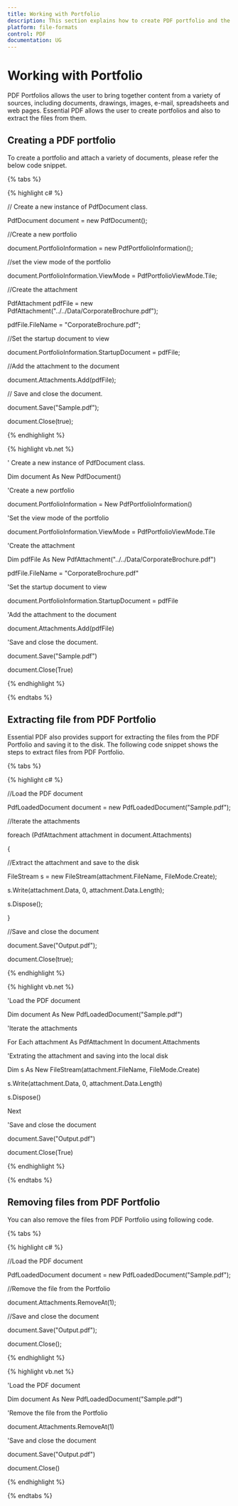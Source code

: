 ```yaml
---
title: Working with Portfolio
description: This section explains how to create PDF portfolio and the PDF Portfolios allows the user to bring together content from a variety of sources, including documents, drawings, images, e-mail, spreadsheets and web pages
platform: file-formats
control: PDF
documentation: UG
---
```

# Working with Portfolio

PDF Portfolios allows the user to bring together content from a variety of sources, including documents, drawings, images, e-mail, spreadsheets and web pages. Essential PDF allows the user to create portfolios and also to extract the files from them.

## Creating a PDF portfolio

To create a portfolio and attach a variety of documents, please refer the below code snippet.

{% tabs %}  

{% highlight c# %}


// Create a new instance of PdfDocument class.

PdfDocument document = new PdfDocument();

//Create a new portfolio

document.PortfolioInformation = new PdfPortfolioInformation();

//set the view mode of the portfolio

document.PortfolioInformation.ViewMode = PdfPortfolioViewMode.Tile;

//Create the attachment

PdfAttachment pdfFile = new PdfAttachment("../../Data/CorporateBrochure.pdf");

pdfFile.FileName = "CorporateBrochure.pdf";

//Set the startup document to view

document.PortfolioInformation.StartupDocument = pdfFile;

//Add the attachment to the document

document.Attachments.Add(pdfFile);

// Save and close the document.

document.Save("Sample.pdf");

document.Close(true);





{% endhighlight %}

{% highlight vb.net %}


' Create a new instance of PdfDocument class.

Dim document As New PdfDocument()

'Create a new portfolio

document.PortfolioInformation = New PdfPortfolioInformation()

'Set the view mode of the portfolio

document.PortfolioInformation.ViewMode = PdfPortfolioViewMode.Tile

'Create the attachment

Dim pdfFile As New PdfAttachment("../../Data/CorporateBrochure.pdf")

pdfFile.FileName = "CorporateBrochure.pdf"

'Set the startup document to view

document.PortfolioInformation.StartupDocument = pdfFile

'Add the attachment to the document

document.Attachments.Add(pdfFile)

'Save and close the document.

document.Save("Sample.pdf")

document.Close(True)



{% endhighlight %}

{% endtabs %}  


## Extracting file from PDF Portfolio

Essential PDF also provides support for extracting the files from the PDF Portfolio and saving it to the disk. The following code snippet shows the steps to extract files from PDF Portfolio.

{% tabs %} 

{% highlight c# %}


//Load the PDF document

PdfLoadedDocument document = new PdfLoadedDocument("Sample.pdf");

//Iterate the attachments

foreach (PdfAttachment attachment in document.Attachments)

{

//Extract the attachment and save to the disk

FileStream s = new FileStream(attachment.FileName, FileMode.Create);

s.Write(attachment.Data, 0, attachment.Data.Length);

s.Dispose();

}

//Save and close the document

document.Save("Output.pdf");

document.Close(true);



{% endhighlight %}

{% highlight vb.net %}


'Load the PDF document

Dim document As New PdfLoadedDocument("Sample.pdf")

'Iterate the attachments

For Each attachment As PdfAttachment In document.Attachments

'Extrating the attachment and saving into the local disk

Dim s As New FileStream(attachment.FileName, FileMode.Create)

s.Write(attachment.Data, 0, attachment.Data.Length)

s.Dispose()

Next

'Save and close the document

document.Save("Output.pdf")

document.Close(True)



{% endhighlight %}

 {% endtabs %}  

 
## Removing files from PDF Portfolio

You can also remove the files from PDF Portfolio using following code.

{% tabs %}  

{% highlight c# %}


//Load the PDF document

PdfLoadedDocument document = new PdfLoadedDocument("Sample.pdf");

//Remove the file from the Portfolio

document.Attachments.RemoveAt(1);

//Save and close the document

document.Save("Output.pdf");

document.Close();



{% endhighlight %}

{% highlight vb.net %}


'Load the PDF document

Dim document As New PdfLoadedDocument("Sample.pdf")

'Remove the file from the Portfolio

document.Attachments.RemoveAt(1)

'Save and close the document

document.Save("Output.pdf")

document.Close()



{% endhighlight %}

{% endtabs %}  
